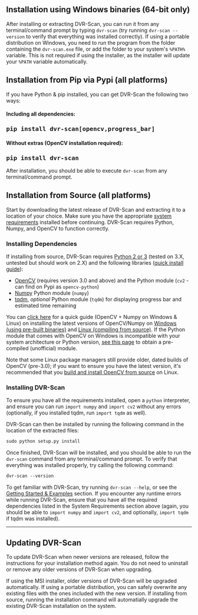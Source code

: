 

## Installation using Windows binaries (64-bit only)

After installing or extracting DVR-Scan, you can run it from any terminal/command prompt by typing `dvr-scan` (try running `dvr-scan --version` to verify that everything was installed correctly).  If using a portable distribution on Windows, you need to run the program from the folder containing the `dvr-scan.exe` file, or add the folder to your system's `%PATH%` variable.  This is not required if using the installer, as the installer will update your `%PATH` variable automatically.

## Installation from Pip via Pypi (all platforms)

If you have Python & pip installed, you can get DVR-Scan the following two ways:

<div class="important">
<h4 class="wy-text-neutral"><span class="fa fa-angle-double-down wy-text-info"></span> Including all dependencies:</h4>
<h3 class="wy-text-neutral"><tt>pip install dvr-scan[opencv,progress_bar]</tt></h3>
<h4 class="wy-text-neutral"><span class="fa fa-angle-down wy-text-info"></span> Without extras (OpenCV installation required):</h4>
<h3 class="wy-text-neutral"><tt>pip install dvr-scan</tt></h3>
</div>

After installation, you should be able to execute `dvr-scan` from any terminal/command prompt.

## Installation from Source (all platforms)

Start by downloading the latest release of DVR-Scan and extracting it to a location of your choice.  Make sure you have the appropriate [system requirements](#installing-dependencies) installed before continuing.  DVR-Scan requires Python, Numpy, and OpenCV to function correctly.

### Installing Dependencies

If installing from source, DVR-Scan requires [Python 2 or 3](https://www.python.org/) (tested on 3.X, untested but should work on 2.X) and the following libraries ([quick install guide](http://breakthrough.github.io/Installing-OpenCV/)):

 - [OpenCV](http://opencv.org/) (requires version 3.0 and above) and the Python module (`cv2` - can find on Pypi as `opencv-python`)
 - [Numpy](http://sourceforge.net/projects/numpy/) Python module (`numpy`)
 - [tqdm](https://pypi.python.org/pypi/tqdm), *optional* Python module (`tqdm`) for displaying progress bar and estimated time remaining

You can [click here](http://breakthrough.github.io/Installing-OpenCV/) for a quick guide (OpenCV + Numpy on Windows & Linux) on installing the latest versions of OpenCV/Numpy on [Windows (using pre-built binaries)](http://breakthrough.github.io/Installing-OpenCV/#installing-on-windows-pre-built-binaries) and [Linux (compiling from source)](http://breakthrough.github.io/Installing-OpenCV/#installing-on-linux-compiling-from-source).  If the Python module that comes with OpenCV on Windows is incompatible with your system architecture or Python version, [see this page](http://www.lfd.uci.edu/~gohlke/pythonlibs/#opencv) to obtain a pre-compiled (unofficial) module.

Note that some Linux package managers still provide older, dated builds of OpenCV (pre-3.0); if you want to ensure you have the latest version, it's recommended that you [build and install OpenCV from source](http://breakthrough.github.io/Installing-OpenCV/#installing-on-linux-compiling-from-source) on Linux.

### Installing DVR-Scan

To ensure you have all the requirements installed, open a `python` interpreter, and ensure you can run `import numpy` and `import cv2` without any errors (optionally, if you installed tqdm, run `import tqdm` as well).

DVR-Scan can then be installed by running the following command in the location of the extracted files:

```md
sudo python setup.py install
```

Once finished, DVR-Scan will be installed, and you should be able to run the `dvr-scan` command from any terminal/command prompt.  To verify that everything was installed properly, try calling the following command:

```md
dvr-scan --version
```

To get familiar with DVR-Scan, try running `dvr-scan --help`, or see the [Getting Started & Examples](guide/examples.md) section.  If you encounter any runtime errors while running DVR-Scan, ensure that you have all the required dependencies listed in the System Requirements section above (again, you should be able to `import numpy` and `import cv2`, and optionally, `import tqdm` if tqdm was installed).


------------------------------------------------


## Updating DVR-Scan

To update DVR-Scan when newer versions are released, follow the instructions for your installation method again.  You do not need to uninstall or remove any older versions of DVR-Scan when upgrading.

If using the MSI installer, older versions of DVR-Scan will be upgraded automatically.  If using a portable distribution, you can safely overwrite any existing files with the ones included with the new version.  If installing from source, running the installation command will automatially upgrade the existing DVR-Scan installation on the system.

